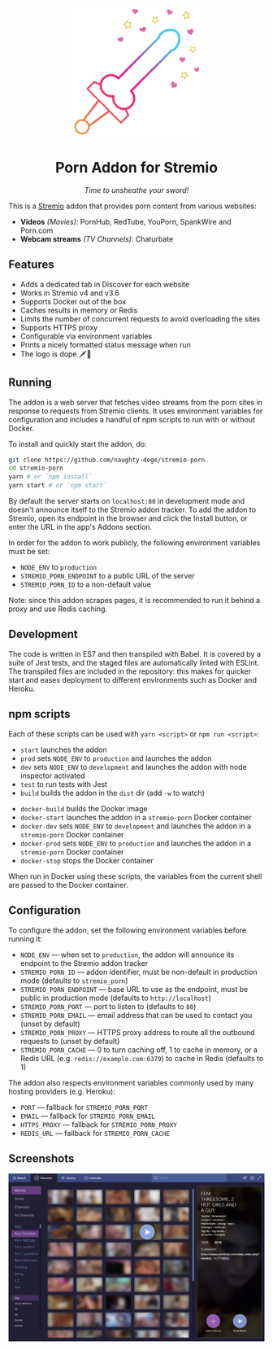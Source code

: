 <p align="center">
  <img src="/static/logo.png">
</p>
<h1 align="center" style="border: 0">Porn Addon for Stremio</h1>
<p align="center">
  <em>Time to unsheathe your sword!</em>
</p>

This is a [Stremio](https://www.stremio.com/) addon that provides porn content from various websites:

- __Videos__ _(Movies)_: PornHub, RedTube, YouPorn, SpankWire and Porn.com
- __Webcam streams__ _(TV Channels)_: Chaturbate


## Features

- Adds a dedicated tab in Discover for each website
- Works in Stremio v4 and v3.6
- Supports Docker out of the box
- Caches results in memory or Redis
- Limits the number of concurrent requests to avoid overloading the sites
- Supports HTTPS proxy
- Configurable via environment variables
- Prints a nicely formatted status message when run
- The logo is dope 🗡💖


## Running

The addon is a web server that fetches video streams from the porn sites in response to requests from Stremio clients. It uses environment variables for configuration and includes a handful of npm scripts to run with or without Docker.

To install and quickly start the addon, do:

```bash
git clone https://github.com/naughty-doge/stremio-porn
cd stremio-porn
yarn # or `npm install`
yarn start # or `npm start`
```

By default the server starts on `localhost:80` in development mode and doesn't announce itself to the Stremio addon tracker. To add the addon to Stremio, open its endpoint in the browser and click the Install button, or enter the URL in the app's Addons section.

In order for the addon to work publicly, the following environment variables must be set:
- `NODE_ENV` to `production`
- `STREMIO_PORN_ENDPOINT` to a public URL of the server
- `STREMIO_PORN_ID` to a non-default value

Note: since this addon scrapes pages, it is recommended to run it behind a proxy and use Redis caching.


## Development

The code is written in ES7 and then transpiled with Babel. It is covered by a suite of Jest tests, and the staged files are automatically linted with ESLint. The transpiled files are included in the repository: this makes for quicker start and eases deployment to different environments such as Docker and Heroku.


## npm scripts

Each of these scripts can be used with `yarn <script>` or `npm run <script>`:

- `start` launches the addon
- `prod` sets `NODE_ENV` to `production` and launches the addon
- `dev` sets `NODE_ENV` to `development` and launches the addon with node inspector activated
- `test` to run tests with Jest
- `build` builds the addon in the `dist` dir (add `-w` to watch)

* `docker-build` builds the Docker image
* `docker-start` launches the addon in a `stremio-porn` Docker container
* `docker-dev` sets `NODE_ENV` to `development` and launches the addon in a `stremio-porn` Docker container
* `docker-prod` sets `NODE_ENV` to `production` and launches the addon in a `stremio-porn` Docker container
* `docker-stop` stops the Docker container

When run in Docker using these scripts, the variables from the current shell are passed to the Docker container.


## Configuration

To configure the addon, set the following environment variables before running it:

- `NODE_ENV` — when set to `production`, the addon will announce its endpoint to the Stremio addon tracker
- `STREMIO_PORN_ID` — addon identifier, must be non-default in production mode (defaults to `stremio_porn`)
- `STREMIO_PORN_ENDPOINT` — base URL to use as the endpoint, must be public in production mode (defaults to `http://localhost`)
- `STREMIO_PORN_PORT` — port to listen to (defaults to `80`)
- `STREMIO_PORN_EMAIL` — email address that can be used to contact you (unset by default)
- `STREMIO_PORN_PROXY` — HTTPS proxy address to route all the outbound requests to (unset by default)
- `STREMIO_PORN_CACHE` — 0 to turn caching off, 1 to cache in memory, or a Redis URL (e.g. `redis://example.com:6379`) to cache in Redis (defaults to 1)


The addon also respects environment variables commonly used by many hosting providers (e.g. Heroku):

- `PORT` — fallback for `STREMIO_PORN_PORT`
- `EMAIL` — fallback for `STREMIO_PORN_EMAIL`
- `HTTPS_PROXY` — fallback for `STREMIO_PORN_PROXY`
- `REDIS_URL` — fallback for `STREMIO_PORN_CACHE`


## Screenshots

![Discover](/static/screenshot_discover.jpg)
